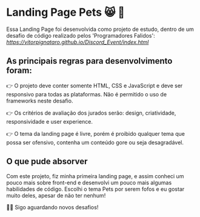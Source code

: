 # Landing Page Pets :smile_cat: :dog:
Essa Landing Page foi desenvolvida como projeto de estudo, dentro de um desafio de código realizado pelos 'Programadores Falidos':
*https://vitorpignataro.github.io/Discord_Event/index.html* 

## As principais regras para desenvolvimento foram:
:point_right: O projeto deve conter somente HTML, CSS e JavaScript e deve ser responsivo para todas as plataformas. 
Não é permitido o uso de frameworks neste desafio.

:point_right: Os critérios de avaliação dos jurados serão: design, criatividade, responsividade e user experience.

:point_right: O tema da landing page é livre, porém é proibido qualquer tema que possa ser ofensivo, contenha um conteúdo gore ou seja desagradável.

## O que pude absorver
Com este projeto, fiz minha primeira landing page, e assim conheci um pouco mais sobre front-end e desenvolvi um pouco mais algumas habilidades de código.
Escolhi o tema Pets por serem fofos e eu gostar muito deles, apesar de não ter nenhum!


:woman_technologist: Sigo aguardando novos desafios!
